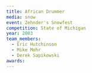 ```yaml
---
title: African Drummer
media: snow
event: Zehnder's Snowfest
competition: State of Michigan
year: 2003
team_members:
  - Eric Hutchinson
  - Mike Mohr
  - Derek Sapikowski
awards:
---
```



